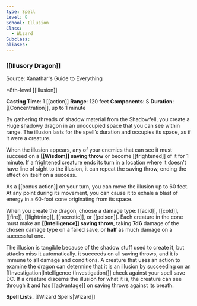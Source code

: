 ```yaml
---
type: Spell
Level: 8
School: Illusion
Class:
  - Wizard
Subclass:
aliases:
---
```

### [[Illusory Dragon]]

Source: Xanathar's Guide to Everything

*8th-level [[illusion]]

**Casting Time**: 1 [[action]]
**Range**: 120 feet
**Components**: S
**Duration**: [[Concentration]], up to 1 minute

By gathering threads of shadow material from the Shadowfell, you create a Huge shadowy dragon in an unoccupied space that you can see within range. The illusion lasts for the spell’s duration and occupies its space, as if it were a creature.

When the illusion appears, any of your enemies that can see it must succeed on a **[[Wisdom]] saving throw** or become [[frightened]] of it for 1 minute. If a frightened creature ends its turn in a location where it doesn’t have line of sight to the illusion, it can repeat the saving throw, ending the effect on itself on a success.

As a [[bonus action]] on your turn, you can move the illusion up to 60 feet. At any point during its movement, you can cause it to exhale a blast of energy in a 60-foot cone originating from its space.

When you create the dragon, choose a damage type: [[acid]], [[cold]], [[fire]], [[lightning]], [[necrotic]], or [[poison]]. Each creature in the cone must make an **[[Intelligence]] saving throw**, taking **7d6** damage of the chosen damage type on a failed save, or **half** as much damage on a successful one.

The illusion is tangible because of the shadow stuff used to create it, but attacks miss it automatically. it succeeds on all saving throws, and it is immune to all damage and conditions. A creature that uses an action to examine the dragon can determine that it is an illusion by succeeding on an [[Investigation|Intelligence (Investigation)]] check against your spell save DC. If a creature discerns the illusion for what it is, the creature can see through it and has [[advantage]] on saving throws against its breath.

**Spell Lists.** [[Wizard Spells|Wizard]] 